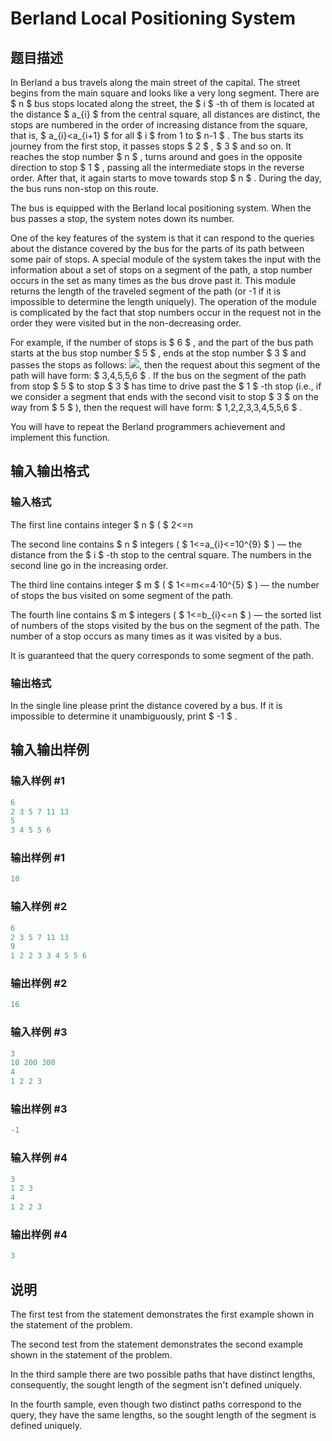 # Berland Local Positioning System

## 题目描述

In Berland a bus travels along the main street of the capital. The street begins from the main square and looks like a very long segment. There are $ n $ bus stops located along the street, the $ i $ -th of them is located at the distance $ a_{i} $ from the central square, all distances are distinct, the stops are numbered in the order of increasing distance from the square, that is, $ a_{i}&lt;a_{i+1} $ for all $ i $ from 1 to $ n-1 $ . The bus starts its journey from the first stop, it passes stops $ 2 $ , $ 3 $ and so on. It reaches the stop number $ n $ , turns around and goes in the opposite direction to stop $ 1 $ , passing all the intermediate stops in the reverse order. After that, it again starts to move towards stop $ n $ . During the day, the bus runs non-stop on this route.

The bus is equipped with the Berland local positioning system. When the bus passes a stop, the system notes down its number.

One of the key features of the system is that it can respond to the queries about the distance covered by the bus for the parts of its path between some pair of stops. A special module of the system takes the input with the information about a set of stops on a segment of the path, a stop number occurs in the set as many times as the bus drove past it. This module returns the length of the traveled segment of the path (or -1 if it is impossible to determine the length uniquely). The operation of the module is complicated by the fact that stop numbers occur in the request not in the order they were visited but in the non-decreasing order.

For example, if the number of stops is $ 6 $ , and the part of the bus path starts at the bus stop number $ 5 $ , ends at the stop number $ 3 $ and passes the stops as follows: ![](https://cdn.luogu.com.cn/upload/vjudge_pic/CF534E/af31d14addb6c65568bda25f3a02c691a79c56de.png), then the request about this segment of the path will have form: $ 3,4,5,5,6 $ . If the bus on the segment of the path from stop $ 5 $ to stop $ 3 $ has time to drive past the $ 1 $ -th stop (i.e., if we consider a segment that ends with the second visit to stop $ 3 $ on the way from $ 5 $ ), then the request will have form: $ 1,2,2,3,3,4,5,5,6 $ .

You will have to repeat the Berland programmers achievement and implement this function.

## 输入输出格式

### 输入格式

The first line contains integer $ n $ ( $ 2<=n

The second line contains $ n $ integers ( $ 1<=a_{i}<=10^{9} $ ) — the distance from the $ i $ -th stop to the central square. The numbers in the second line go in the increasing order.

The third line contains integer $ m $ ( $ 1<=m<=4·10^{5} $ ) — the number of stops the bus visited on some segment of the path.

The fourth line contains $ m $ integers ( $ 1<=b_{i}<=n $ ) — the sorted list of numbers of the stops visited by the bus on the segment of the path. The number of a stop occurs as many times as it was visited by a bus.

It is guaranteed that the query corresponds to some segment of the path.

### 输出格式

In the single line please print the distance covered by a bus. If it is impossible to determine it unambiguously, print $ -1 $ .

## 输入输出样例

### 输入样例 #1

```cpp
6
2 3 5 7 11 13
5
3 4 5 5 6

```
### 输出样例 #1

```cpp
10

```
### 输入样例 #2

```cpp
6
2 3 5 7 11 13
9
1 2 2 3 3 4 5 5 6

```
### 输出样例 #2

```cpp
16

```
### 输入样例 #3

```cpp
3
10 200 300
4
1 2 2 3

```
### 输出样例 #3

```cpp
-1

```
### 输入样例 #4

```cpp
3
1 2 3
4
1 2 2 3

```
### 输出样例 #4

```cpp
3

```
## 说明

The first test from the statement demonstrates the first example shown in the statement of the problem.

The second test from the statement demonstrates the second example shown in the statement of the problem.

In the third sample there are two possible paths that have distinct lengths, consequently, the sought length of the segment isn't defined uniquely.

In the fourth sample, even though two distinct paths correspond to the query, they have the same lengths, so the sought length of the segment is defined uniquely.

